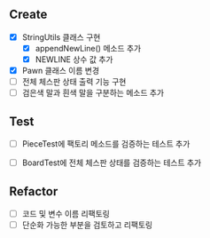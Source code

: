 ## Create
- [X] StringUtils 클래스 구현
    - [X] appendNewLine() 메소드 추가
    - [X] NEWLINE 상수 값 추가

- [X] Pawn 클래스 이름 변경
- [ ] 전체 체스판 상태 출력 기능 구현
- [ ] 검은색 말과 흰색 말을 구분하는 메소드 추가

## Test
- [ ] PieceTest에 팩토리 메소드를 검증하는 테스트 추가
- [ ] BoardTest에 전체 체스판 상태를 검증하는 테스트 추가


## Refactor
- [ ] 코드 및 변수 이름 리팩토링
- [ ] 단순화 가능한 부분을 검토하고 리팩토링